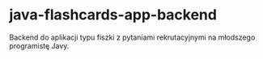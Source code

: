 # java-flashcards-app-backend
Backend do aplikacji typu fiszki z pytaniami rekrutacyjnymi na młodszego programistę Javy.

